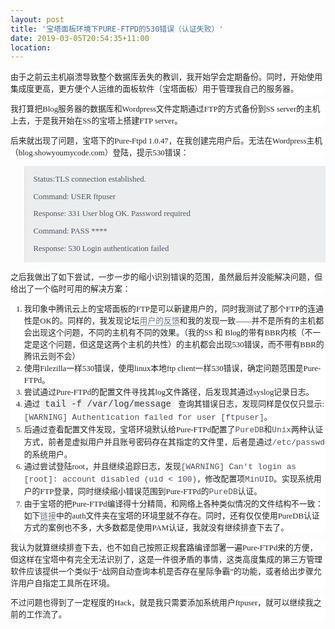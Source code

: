 ```yaml
---
layout: post
title: '宝塔面板环境下PURE-FTPD的530错误（认证失败）'
date: 2019-03-05T20:54:35+11:00
location: 
---
```



<div style="background-color: white; color: #222222; font-family: georgia, times, serif; font-size: 12.8px; margin-bottom: 1em; margin-top: 1em;">
由于之前云主机崩溃导致整个数据库丢失的教训，我开始学会定期备份。同时，开始使用集成度更高，更方便个人运维的面板软件（宝塔面板）用于管理我自己的服务器。</div>
<div style="background-color: white; color: #222222; font-family: georgia, times, serif; font-size: 12.8px; margin-bottom: 1em; margin-top: 1em;">
我打算把Blog服务器的数据库和Wordpress文件定期通过FTP的方式备份到SS server的主机上去，于是我开始在SS的宝塔上搭建FTP server。</div>
<div style="background-color: white; color: #222222; font-family: georgia, times, serif; font-size: 12.8px; margin-bottom: 1em; margin-top: 1em;">
后来就出现了问题，宝塔下的Pure-Ftpd 1.0.47，在我创建完用户后。无法在Wordpress主机（blog.showyoumycode.com）登陆，提示530错误：</div>
<blockquote style="background: rgb(235, 237, 239); color: #4d5663; font-family: georgia, times, serif; font-size: 12.8px; padding: 0.1em 1em;">
<div style="margin-bottom: 1em; margin-top: 1em;">
Status:TLS connection established.</div>
<div style="margin-bottom: 1em; margin-top: 1em;">
Command: USER ftpuser</div>
<div style="margin-bottom: 1em; margin-top: 1em;">
Response: 331 User blog OK. Password required</div>
<div style="margin-bottom: 1em; margin-top: 1em;">
Command: PASS ****</div>
<div style="margin-bottom: 1em; margin-top: 1em;">
Response: 530 Login authentication failed</div>
</blockquote>
<div style="background-color: white; color: #222222; font-family: georgia, times, serif; font-size: 12.8px; margin-bottom: 1em; margin-top: 1em;">
之后我做出了如下尝试，一步一步的缩小识别错误的范围，虽然最后并没能解决问题，但给出了一个临时可用的解决方案：</div>
<ol style="background-color: white; color: #222222; font-family: georgia, times, serif; font-size: 12.8px;">
<li>我印象中腾讯云上的宝塔面板的FTP是可以新建用户的，同时我测试了那个FTP的连通性是OK的。同样的，我发现论坛<a href="https://www.bt.cn/bbs/forum.php?mod=viewthread&amp;tid=11385&amp;highlight=530" style="border-bottom: 1px solid rgb(154, 161, 174); color: #677284; outline: none; text-decoration-line: none;">用户的反馈</a>和我的发现一致——并不是所有的主机都会出现这个问题，不同的主机有不同的效果。（我的SS 和 Blog的带有BBR内核（不一定是这个问题，但这是这两个主机的共性）的主机都会出现530错误，而不带有BBR的腾讯云则不会）</li>
<li>使用Filezilla一样530错误，使用linux本地ftp client一样530错误，确定问题范围是Pure-FTPd。</li>
<li>尝试通过Pure-FTPd的配置文件寻找其log文件路径，后发现其通过syslog记录日志。</li>
<li>通过<span class="mootwoEnlighterJS EnlighterJS" style="background-color: #f0f0f1; border-radius: 4px; border: 1px solid rgb(240, 240, 241); color: #333333; font-family: &quot;Source Code Pro&quot;, &quot;Liberation Mono&quot;, &quot;Courier New&quot;, Courier, monospace; font-size: 10px; line-height: 16px; margin: 0px 2px; overflow-wrap: break-word; overflow: auto; padding: 3px 5px 1px; white-space: pre-wrap;"><span class="" style="color: #313437; font-family: inherit; font-size: 14px; line-height: inherit; margin: 0px; padding: 0px;">tail -f /var/log/message</span></span>&nbsp;查询其错误日志，发现同样是仅仅只显示:<code style="color: #494c5c; font-family: &quot;courier new&quot;, courier, monospace; font-size: 1em; font-stretch: normal; font-variant-east-asian: normal; font-variant-numeric: normal; line-height: 17.024px;">[WARNING] Authentication failed for user [ftpuser]</code>。</li>
<li>后通过查看配置文件发现，宝塔环境默认给Pure-FTPd配置了<code style="color: #494c5c; font-family: &quot;courier new&quot;, courier, monospace; font-size: 1em; font-stretch: normal; font-variant-east-asian: normal; font-variant-numeric: normal; line-height: 17.024px;">PureDB</code>和<code style="color: #494c5c; font-family: &quot;courier new&quot;, courier, monospace; font-size: 1em; font-stretch: normal; font-variant-east-asian: normal; font-variant-numeric: normal; line-height: 17.024px;">Unix</code>两种认证方式，前者是虚拟用户并且账号密码存在其指定的文件里，后者是通过<code style="color: #494c5c; font-family: &quot;courier new&quot;, courier, monospace; font-size: 1em; font-stretch: normal; font-variant-east-asian: normal; font-variant-numeric: normal; line-height: 17.024px;">/etc/passwd</code>的系统用户。</li>
<li>通过尝试登陆root，并且继续追踪日志，发现<code style="color: #494c5c; font-family: &quot;courier new&quot;, courier, monospace; font-size: 1em; font-stretch: normal; font-variant-east-asian: normal; font-variant-numeric: normal; line-height: 17.024px;">[WARNING] Can't login as [root]: account disabled (uid &lt; 100)</code>，修改配置项<code style="color: #494c5c; font-family: &quot;courier new&quot;, courier, monospace; font-size: 1em; font-stretch: normal; font-variant-east-asian: normal; font-variant-numeric: normal; line-height: 17.024px;">MinUID</code>。实现系统用户的FTP登录，同时继续缩小错误范围到Pure-FTPd的<code style="color: #494c5c; font-family: &quot;courier new&quot;, courier, monospace; font-size: 1em; font-stretch: normal; font-variant-east-asian: normal; font-variant-numeric: normal; line-height: 17.024px;">PureDB</code>认证。</li>
<li>由于宝塔的把Pure-FTPd编译得十分精简，和网络上各种类似情况的文件结构不一致：如下<a href="https://yq.aliyun.com/ziliao/73214" style="border-bottom: 1px solid rgb(154, 161, 174); color: #677284; outline: none; text-decoration-line: none;">链接</a>中的auth文件夹在宝塔的环境里就不存在。同时，还有仅仅使用PureDB认证方式的案例也不多，大多数都是使用PAM认证，我就没有继续排查下去了。</li>
</ol>
<div style="background-color: white; color: #222222; font-family: georgia, times, serif; font-size: 12.8px; margin-bottom: 1em; margin-top: 1em;">
我认为就算继续排查下去，也不如自己按照正规套路编译部署一遍Pure-FTPd来的方便，但这样在宝塔中有完全无法识别了，这是一件很矛盾的事情，这类高度集成的第三方管理软件应该提供一个类似于“战网自动查询本机是否存在星际争霸”的功能，或者给出步骤允许用户自指定工具所在环境。</div>
<div style="background-color: white; color: #222222; font-family: georgia, times, serif; font-size: 12.8px; margin-bottom: 1em; margin-top: 1em;">
不过问题也得到了一定程度的Hack，就是我只需要添加系统用户ftpuser，就可以继续我之前的工作流了。</div>
